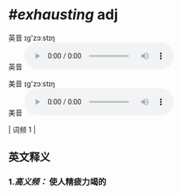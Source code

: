 # ***\#exhausting*** adj
英音 ɪɡ'zɔːstɪŋ  
英音
<audio src="./media/exhausting-B.aac" controls="controls"></audio>

美音 ɪɡ'zɔːstɪŋ  
美音
<audio src="./media/exhausting.aac" controls="controls"></audio>



| 词频 1 |  

英文释义
---
### 1.*高义频：* **使人精疲力竭的**  


